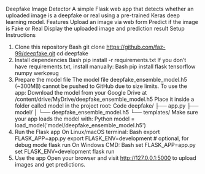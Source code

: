 Deepfake Image Detector
A simple Flask web app that detects whether an uploaded image is a deepfake or real using a pre-trained Keras deep learning model.
Features
Upload an image via web form
Predict if the image is Fake or Real
Display the uploaded image and prediction result
Setup Instructions
1. Clone this repository
Bash
git clone https://github.com/faz-99/deepfake.git
cd deepfake
2. Install dependencies
Bash
pip install -r requirements.txt
If you don’t have requirements.txt, install manually:
Bash
pip install flask tensorflow numpy werkzeug
3. Prepare the model file
The model file deepfake_ensemble_model.h5 (~300MB) cannot be pushed to GitHub due to size limits. To use the app:
Download the model from your Google Drive at /content/drive/MyDrive/deepfake_ensemble_model.h5
Place it inside a folder called model in the project root:
Code
deepfake/
├── app.py
├── model/
│   └── deepfake_ensemble_model.h5
└── templates/
Make sure your app loads the model with:
Python
model = load_model('model/deepfake_ensemble_model.h5')
4. Run the Flask app
On Linux/macOS terminal:
Bash
export FLASK_APP=app.py
export FLASK_ENV=development   # optional, for debug mode
flask run
On Windows CMD:
Bash
set FLASK_APP=app.py
set FLASK_ENV=development
flask run
5. Use the app
Open your browser and visit http://127.0.0.1:5000 to upload images and get predictions.
